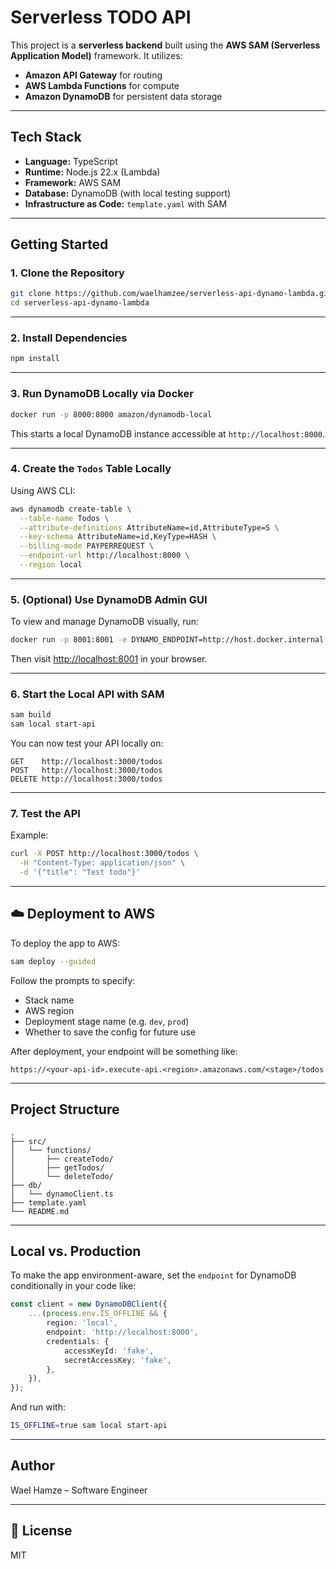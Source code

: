 # Serverless TODO API

This project is a **serverless backend** built using the **AWS SAM (Serverless Application Model)** framework. It utilizes:

-   **Amazon API Gateway** for routing
-   **AWS Lambda Functions** for compute
-   **Amazon DynamoDB** for persistent data storage

---

## Tech Stack

-   **Language:** TypeScript
-   **Runtime:** Node.js 22.x (Lambda)
-   **Framework:** AWS SAM
-   **Database:** DynamoDB (with local testing support)
-   **Infrastructure as Code:** `template.yaml` with SAM

---

## Getting Started

### 1. Clone the Repository

```bash
git clone https://github.com/waelhamzee/serverless-api-dynamo-lambda.git
cd serverless-api-dynamo-lambda
```

---

### 2. Install Dependencies

```bash
npm install
```

---

### 3. Run DynamoDB Locally via Docker

```bash
docker run -p 8000:8000 amazon/dynamodb-local
```

This starts a local DynamoDB instance accessible at `http://localhost:8000`.

---

### 4. Create the `Todos` Table Locally

Using AWS CLI:

```bash
aws dynamodb create-table \
  --table-name Todos \
  --attribute-definitions AttributeName=id,AttributeType=S \
  --key-schema AttributeName=id,KeyType=HASH \
  --billing-mode PAYPERREQUEST \
  --endpoint-url http://localhost:8000 \
  --region local
```

---

### 5. (Optional) Use DynamoDB Admin GUI

To view and manage DynamoDB visually, run:

```bash
docker run -p 8001:8001 -e DYNAMO_ENDPOINT=http://host.docker.internal:8000 aaronshaf/dynamodb-admin
```

Then visit [http://localhost:8001](http://localhost:8001) in your browser.

---

### 6. Start the Local API with SAM

```bash
sam build
sam local start-api
```

You can now test your API locally on:

```
GET    http://localhost:3000/todos
POST   http://localhost:3000/todos
DELETE http://localhost:3000/todos
```

---

### 7. Test the API

Example:

```bash
curl -X POST http://localhost:3000/todos \
  -H "Content-Type: application/json" \
  -d '{"title": "Test todo"}'
```

---

## ☁️ Deployment to AWS

To deploy the app to AWS:

```bash
sam deploy --guided
```

Follow the prompts to specify:

-   Stack name
-   AWS region
-   Deployment stage name (e.g. `dev`, `prod`)
-   Whether to save the config for future use

After deployment, your endpoint will be something like:

```
https://<your-api-id>.execute-api.<region>.amazonaws.com/<stage>/todos
```

---

## Project Structure

```
.
├── src/
│   └── functions/
│       ├── createTodo/
│       ├── getTodos/
│       └── deleteTodo/
├── db/
│   └── dynamoClient.ts
├── template.yaml
└── README.md
```

---

## Local vs. Production

To make the app environment-aware, set the `endpoint` for DynamoDB conditionally in your code like:

```ts
const client = new DynamoDBClient({
    ...(process.env.IS_OFFLINE && {
        region: 'local',
        endpoint: 'http://localhost:8000',
        credentials: {
            accessKeyId: 'fake',
            secretAccessKey: 'fake',
        },
    }),
});
```

And run with:

```bash
IS_OFFLINE=true sam local start-api
```

---

## Author

Wael Hamze – Software Engineer

---

## 📄 License

MIT
